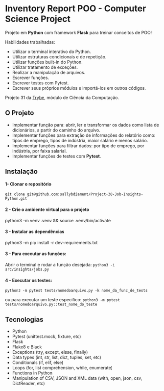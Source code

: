 # Inventory Report POO - Computer Science Project

Projeto em **Python** com framework **Flask** para treinar conceitos de POO!

Habilidades trabalhadas:
- Utilizar o terminal interativo do Python.
- Utilizar estruturas condicionais e de repetição.
- Utilizar funções built-in do Python.
- Utilizar tratamento de exceções.
- Realizar a manipulação de arquivos.
- Escrever funções.
- Escrever testes com Pytest.
- Escrever seus próprios módulos e importá-los em outros códigos.

Projeto 31 da [Trybe](https://wwww.betrybe.com), módulo de Ciência da Computação.

## O Projeto

* Implementar função para: abrir, ler e transformar os dados como lista de dicionários, a partir do caminho do arquivo.
* Implementar funções para extração de informações do relatório como: tipos de emprego, tipos de indústria, maior salário e menos salário.
* Implementar funções para filtrar dados: por tipo de emprego, por indústria, por faixa salarial.
* Implementar funções de testes com **Pytest**.

## Instalação 


#### 1- Clonar o repositório

```git clone git@github.com:sallybdiament/Project-30-Job-Insights-Python.git```

#### 2 - Crie o ambiente virtual para o projeto

python3 -m venv .venv && source .venv/bin/activate

#### 3 - Instalar as dependências

python3 -m pip install -r dev-requirements.txt

#### 3 - Para executar as funções:

Abrir o terminal e rodar a função desejada: ```python3 -i src/insights/jobs.py```

#### 4 - Executar os testes:

```python3 -m pytest tests/nomedoarquivo.py -k nome_da_func_de_tests```

ou para executar um teste específico:
```python3 -m pytest tests/nomedoarquivo.py::test_nome_do_teste```


## Tecnologias
- Python
- Pytest (unittest.mock, fixture, etc)
- Flask
- Flake8 e Black
- Exceptions (try, except, elsse, finally)
- Data types (int, str, list, dict, tuples, set, etc)
- Conditionals (if, elif, else)
- Loops (for, list comprehension, while, enumerate)
- Functions in Python
- Manipulation of CSV, JSON and XML data (with, open, json, csv, DictReader, etc)
